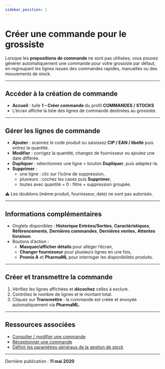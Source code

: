 ```yaml
---
sidebar_position: 1
---
```


# Créer une commande pour le grossiste

Lorsque les **propositions de commande** ne sont pas utilisées, vous pouvez générer automatiquement une commande pour votre grossiste par défaut, en regroupant les lignes issues des commandes rapides, manuelles ou des mouvements de stock.

---

## Accéder à la création de commande

* **Accueil** : tuile **1 – Créer commande** du profil **COMMANDES / STOCKS**
* L’écran affiche la liste des lignes de commande destinées au grossiste.

---

## Gérer les lignes de commande

* **Ajouter** : scannez le code produit ou saisissez **CIP / EAN / libellé** puis entrez la quantité.
* **Modifier** : corrigez la quantité, changez de fournisseur ou ajoutez une date différée.
* **Dupliquer** : sélectionnez une ligne > bouton **Dupliquer**, puis adaptez-la.
* **Supprimer** :
  * une ligne : clic sur l’icône de suppression,
  * plusieurs : cochez les cases puis **Supprimer**,
  * toutes avec quantité = 0 : filtre + suppression groupée.

⚠️ Les doublons (même produit, fournisseur, date) ne sont pas autorisés.

---

## Informations complémentaires

* Onglets disponibles : **Historique Entrées/Sorties**, **Caractéristiques**, **Référencements**, **Dernières commandes**, **Dernières ventes**, **Attentes livraison**.
* Boutons d’action :
  * **Masquer/afficher détails** pour alléger l’écran,
  * **Changer fournisseur** pour plusieurs lignes en une fois,
  * **Promis A** et **PharmaML** pour interroger les disponibilités produits.

---

## Créer et transmettre la commande

1. Vérifiez les lignes affichées et **décochez** celles à exclure.
2. Contrôlez le nombre de lignes et le montant total.
3. Cliquez sur **Transmettre** : la commande est créée et envoyée automatiquement via **PharmaML**.

---

## Ressources associées

* [Consulter / modifier une commande](#)
* [Réceptionner une commande](#)
* [Définir les paramètres généraux de la gestion de stock](#)

---

Dernière publication : **11 mai 2020**
